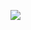 ![](https://github-readme-stats.vercel.app/api?username=kevinhall1998e&show_icons=true&theme=transparent)
